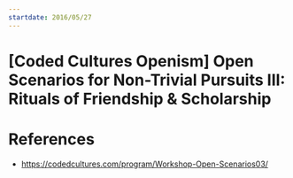```yaml
---
startdate: 2016/05/27
---
```

# [Coded Cultures Openism] Open Scenarios for Non-Trivial Pursuits III: Rituals of Friendship & Scholarship

# References
* https://codedcultures.com/program/Workshop-Open-Scenarios03/
